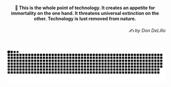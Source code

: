 <h4 align="center">
  💭 This is the whole point of technology. It creates an appetite for immortality on the one hand. It threatens universal extinction on the other. Technology is lust removed from nature.
  <h6 align="right">
    <i>
      ✍️ by Don DeLillo
    </i>
  </h6>
</h4>

#

<picture>
  <source media="(prefers-color-scheme: dark)" srcset="https://raw.githubusercontent.com/sakshiagrwal/sakshiagrwal/output/github-snake-dark.svg">
  <source media="(prefers-color-scheme: light)" srcset="https://raw.githubusercontent.com/sakshiagrwal/sakshiagrwal/output/github-snake.svg">
  <img alt="snk" src="https://raw.githubusercontent.com/sakshiagrwal/sakshiagrwal/output/github-snake.svg">
</picture>
